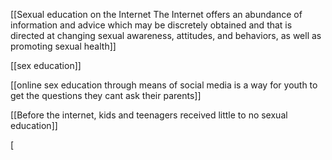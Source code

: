 
[[Sexual education on the Internet The Internet offers an abundance of information and advice which may be discretely obtained and that is directed at changing sexual awareness, attitudes, and behaviors, as well as promoting sexual health]]

[[sex education]]

[[online sex education through means of social media is a way for youth to get the questions they cant ask their parents]]

[[Before the internet, kids and teenagers received little to no sexual education]]

[